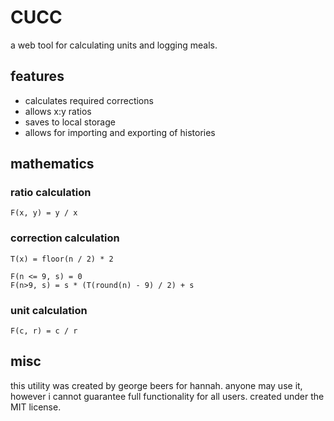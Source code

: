 CUCC
====

a web tool for calculating units and logging meals.

features
--------

+ calculates required corrections
+ allows x:y ratios
+ saves to local storage
+ allows for importing and exporting of histories

mathematics
----------

### ratio calculation
```
F(x, y) = y / x
```
### correction calculation
```
T(x) = floor(n / 2) * 2

F(n <= 9, s) = 0
F(n>9, s) = s * (T(round(n) - 9) / 2) + s
```
### unit calculation
```
F(c, r) = c / r
```

misc
----

this utility was created by george beers for hannah.
anyone may use it, however i cannot guarantee full functionality for all users.
created under the MIT license.
